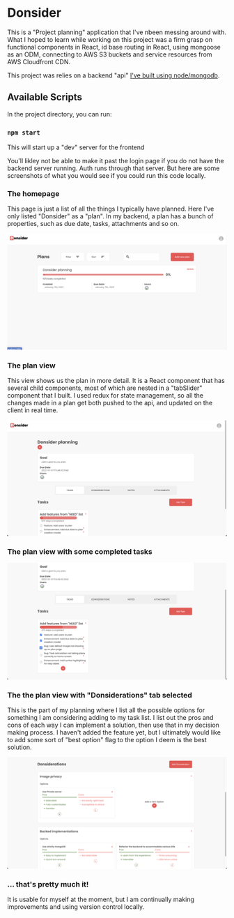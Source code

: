 # Donsider
This is a "Project planning" application that I've nbeen messing around with. What I hoped to learn while working on this project was a firm grasp on functional components in React, id base routing in React, using mongoose as an ODM, connecting to AWS S3 buckets and service resources from AWS Cloudfront CDN.

This project was relies on a backend "api" [I've built using node/mongodb](https://github.com/SDRandal/donsider-backend). 

## Available Scripts

In the project directory, you can run:

### `npm start`

This will start up a "dev" server for the frontend

You'll likley not be able to make it past the login page if you do not have the backend server running. Auth runs through that server. But here are some screenshots of what you would see if you could run this code locally. 


### The homepage
This page is just a list of all the things I typically have planned. Here I've only listed "Donsider" as a "plan". In my backend, a plan has a bunch of properties, such as due date, tasks, attachments and so on. 

![Donsider Homepage/Plan list](https://github.com/SDRandal/donsider/blob/master/donsider-ss1.png)


### The plan view
This view shows us the plan in more detail. It is a React component that has several child components, most of which are nested in a "tabSlider" component that I built. I used redux for state management, so all the changes made in a plan get both pushed to the api, and updated on the client in real time. 

![Donsider Homepage/Plan list](https://github.com/SDRandal/donsider/blob/master/donsider-ss2.png)

### The plan view with some completed tasks

![Donsider Homepage/Plan list](https://github.com/SDRandal/donsider/blob/master/donsider-ss3.png)

### The the plan view with "Donsiderations" tab selected
This is the part of my planning where I list all the possible options for something I am considering adding to my task list. I list out the pros and cons of each way I can implement a solution, then use that in my decision making process. I haven't added the feature yet, but I ultimately would like to add some sort of "best option" flag to the option I deem is the best solution.

![Donsider Homepage/Plan list](https://github.com/SDRandal/donsider/blob/master/donsider-ss5.png)


### ... that's pretty much it! 

It is usable for myself at the moment, but I am continually making improvements and using version control locally.

